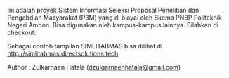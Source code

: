 Ini adalah proyek Sistem Informasi Seleksi Proposal Penelitian dan Pengabdian Masyarakat (P3M) yang di biayai 
oleh Skema PNBP Politeknik Negeri Ambon. Bisa digunakan oleh kampus-kampus lainnya. Silahkan di checkout:



Sebagai contoh tampilan SIMLITABMAS bisa dilihat di http://simlitabmas.directsolutions.tech

Author : Zulkarnaen Hatala (dzulqarnaenhatala@gmail.com)
